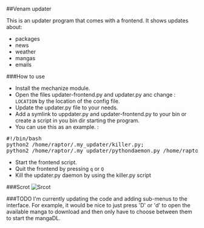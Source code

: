 ##Venam updater

This is an updater program that comes with a frontend.
It shows updates about:
* packages
* news
* weather
* mangas
* emails

###How to use
* Install the mechanize module.
* Open the files updater-frontend.py and updater.py anc change : `LOCATION` by the location of the config file.
* Update the updater.py file to your needs.
* Add a symlink to uppdater.py and updater-frontend.py to your bin or create a script in you bin dir starting the program.
* You can use this as an example. :
<pre>
#!/bin/bash
python2 /home/raptor/.my_updater/killer.py;
python2 /home/raptor/.my_updater/pythondaemon.py /home/raptor/.my_updater/updater.py;
</pre>
* Start the frontend script.
* Quit the frontend by pressing `q` or `Q`
* Kill the updater.py daemon by using the killer.py script

###Scrot
![Srcot](https://raw.github.com/venam/updater/master/scrot.png)

###TODO
I'm currently updating the code and adding sub-menus to the interface.
For example, it would be nice to just press 'D' or 'd' to open the available manga to download and then only have to choose between them to start the mangaDL.

